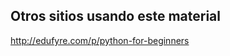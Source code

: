 
Otros sitios usando este material
---------------------------------

http://edufyre.com/p/python-for-beginners

